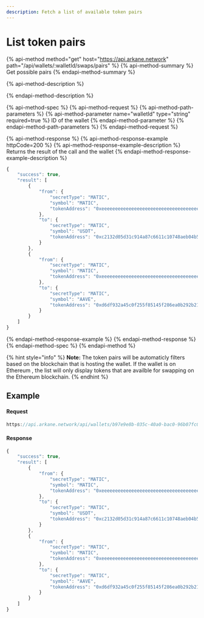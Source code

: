 ```yaml
---
description: Fetch a list of available token pairs
---
```


# List token pairs

{% api-method method="get" host="https://api.arkane.network" path="/api/wallets/:walletId/swaps/pairs" %}
{% api-method-summary %}
Get possible pairs
{% endapi-method-summary %}

{% api-method-description %}

{% endapi-method-description %}

{% api-method-spec %}
{% api-method-request %}
{% api-method-path-parameters %}
{% api-method-parameter name="walletId" type="string" required=true %}
ID of the wallet
{% endapi-method-parameter %}
{% endapi-method-path-parameters %}
{% endapi-method-request %}

{% api-method-response %}
{% api-method-response-example httpCode=200 %}
{% api-method-response-example-description %}
Returns the result of the call and the wallet 
{% endapi-method-response-example-description %}

```javascript
{
    "success": true,
    "result": [
        {
            "from": {
                "secretType": "MATIC",
                "symbol": "MATIC",
                "tokenAddress": "0xeeeeeeeeeeeeeeeeeeeeeeeeeeeeeeeeeeeeeeee"
            },
            "to": {
                "secretType": "MATIC",
                "symbol": "USDT",
                "tokenAddress": "0xc2132d05d31c914a87c6611c10748aeb04b58e8f"
            }
        },
        {
            "from": {
                "secretType": "MATIC",
                "symbol": "MATIC",
                "tokenAddress": "0xeeeeeeeeeeeeeeeeeeeeeeeeeeeeeeeeeeeeeeee"
            },
            "to": {
                "secretType": "MATIC",
                "symbol": "AAVE",
                "tokenAddress": "0xd6df932a45c0f255f85145f286ea0b292b21c90b"
            }
        }
    ]
}


```
{% endapi-method-response-example %}
{% endapi-method-response %}
{% endapi-method-spec %}
{% endapi-method %}

{% hint style="info" %}
**Note:** The token pairs will be automaticly filters based on the blockchain that is hosting the wallet. If the wallet is on Ethereum , the list will only display tokens that are availble for swapping on the Ethereum blockchain.
{% endhint %}

## Example

#### Request

```javascript
https://api.arkane.network/api/wallets/b97e9e8b-035c-40a0-bac0-96b07fc0444a/swaps/pairs
```

#### Response

```javascript
{
    "success": true,
    "result": [
        {
            "from": {
                "secretType": "MATIC",
                "symbol": "MATIC",
                "tokenAddress": "0xeeeeeeeeeeeeeeeeeeeeeeeeeeeeeeeeeeeeeeee"
            },
            "to": {
                "secretType": "MATIC",
                "symbol": "USDT",
                "tokenAddress": "0xc2132d05d31c914a87c6611c10748aeb04b58e8f"
            }
        },
        {
            "from": {
                "secretType": "MATIC",
                "symbol": "MATIC",
                "tokenAddress": "0xeeeeeeeeeeeeeeeeeeeeeeeeeeeeeeeeeeeeeeee"
            },
            "to": {
                "secretType": "MATIC",
                "symbol": "AAVE",
                "tokenAddress": "0xd6df932a45c0f255f85145f286ea0b292b21c90b"
            }
        }
    ]
}
```

